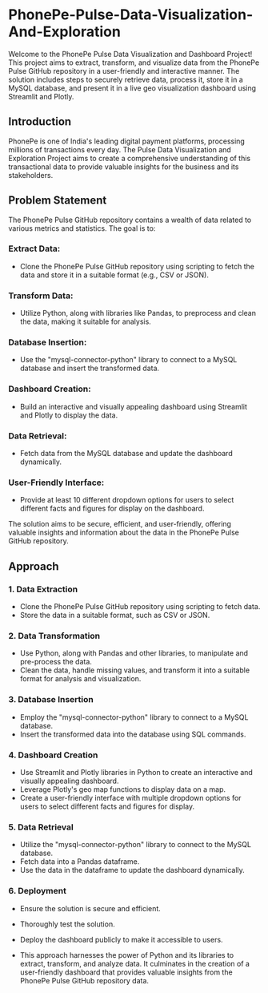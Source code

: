 # PhonePe-Pulse-Data-Visualization-And-Exploration
Welcome to the PhonePe Pulse Data Visualization and Dashboard Project! This project aims to extract, transform, and visualize data from the PhonePe Pulse GitHub repository in a user-friendly and interactive manner. The solution includes steps to securely retrieve data, process it, store it in a MySQL database, and present it in a live geo visualization dashboard using Streamlit and Plotly.

## Introduction
PhonePe is one of India's leading digital payment platforms, processing millions of transactions every day. The Pulse Data Visualization and Exploration Project aims to create a comprehensive understanding of this transactional data to provide valuable insights for the business and its stakeholders.

## Problem Statement
The PhonePe Pulse GitHub repository contains a wealth of data related to various metrics and statistics. The goal is to:

### Extract Data: 
* Clone the PhonePe Pulse GitHub repository using scripting to fetch the data and store it in a suitable format (e.g., CSV or JSON).
### Transform Data: 
* Utilize Python, along with libraries like Pandas, to preprocess and clean the data, making it suitable for analysis.
### Database Insertion: 
* Use the "mysql-connector-python" library to connect to a MySQL database and insert the transformed data.
### Dashboard Creation: 
* Build an interactive and visually appealing dashboard using Streamlit and Plotly to display the data.
### Data Retrieval: 
* Fetch data from the MySQL database and update the dashboard dynamically.
### User-Friendly Interface: 
* Provide at least 10 different dropdown options for users to select different facts and figures for display on the dashboard.

The solution aims to be secure, efficient, and user-friendly, offering valuable insights and information about the data in the PhonePe Pulse GitHub repository.

## Approach
### 1. Data Extraction
* Clone the PhonePe Pulse GitHub repository using scripting to fetch data.
* Store the data in a suitable format, such as CSV or JSON.
### 2. Data Transformation
* Use Python, along with Pandas and other libraries, to manipulate and pre-process the data.
* Clean the data, handle missing values, and transform it into a suitable format for analysis and visualization.
### 3. Database Insertion
* Employ the "mysql-connector-python" library to connect to a MySQL database.
* Insert the transformed data into the database using SQL commands.
### 4. Dashboard Creation
* Use Streamlit and Plotly libraries in Python to create an interactive and visually appealing dashboard.
* Leverage Plotly's geo map functions to display data on a map.
* Create a user-friendly interface with multiple dropdown options for users to select different facts and figures for display.
### 5. Data Retrieval
* Utilize the "mysql-connector-python" library to connect to the MySQL database.
* Fetch data into a Pandas dataframe.
* Use the data in the dataframe to update the dashboard dynamically.
### 6. Deployment
* Ensure the solution is secure and efficient.
* Thoroughly test the solution.
* Deploy the dashboard publicly to make it accessible to users.
  
* This approach harnesses the power of Python and its libraries to extract, transform, and analyze data. It culminates in the creation of a user-friendly dashboard that provides valuable insights from the PhonePe Pulse GitHub repository data.





